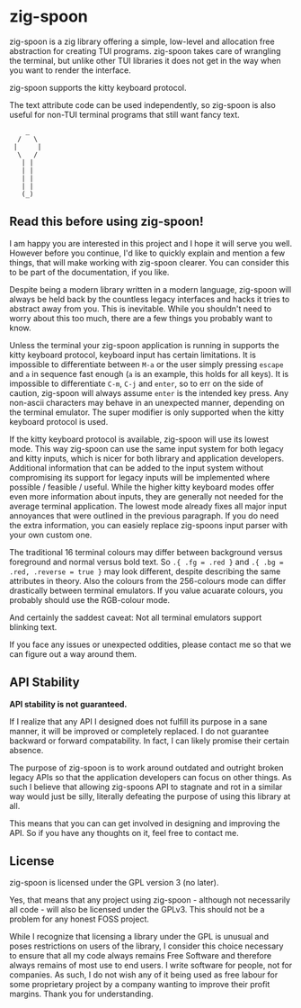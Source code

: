 # zig-spoon

zig-spoon is a zig library offering a simple, low-level and allocation free
abstraction for creating TUI programs. zig-spoon takes care of wrangling the
terminal, but unlike other TUI libraries it does not get in the way when you
want to render the interface.

zig-spoon supports the kitty keyboard protocol.

The text attribute code can be used independently, so zig-spoon is also useful
for non-TUI terminal programs that still want fancy text.

```
    _
  /   \
 |     |
  \   /
   | |
   | |
   | |
   | |
   (_)
```


## Read this before using zig-spoon!

I am happy you are interested in this project and I hope it will serve you well.
However before you continue, I'd like to quickly explain and mention a few
things, that will make working with zig-spoon clearer. You can consider this to
be part of the documentation, if you like.

Despite being a modern library written in a modern language, zig-spoon will
always be held back by the countless legacy interfaces and hacks it tries to
abstract away from you. This is inevitable. While you shouldn't need to worry
about this too much, there are a few things you probably want to know.

Unless the terminal your zig-spoon application is running in supports the kitty
keyboard protocol, keyboard input has certain limitations. It is impossible to
differentiate between `M-a` or the user simply pressing `escape` and `a` in
sequence fast enough (`a` is an example, this holds for all keys). It is
impossible to differentiate `C-m`, `C-j` and `enter`, so to err on the side of
caution, zig-spoon will always assume `enter` is the intended key press.
Any non-ascii characters may behave in an unexpected manner, depending on the
terminal emulator. The super modifier is only supported when the kitty keyboard
protocol is used.

If the kitty keyboard protocol is available, zig-spoon will use its lowest mode.
This way zig-spoon can use the same input system for both legacy and kitty
inputs, which is nicer for both library and application developers. Additional
information that can be added to the input system without compromising its
support for legacy inputs will be implemented where possible / feasible / useful.
While the higher kitty keyboard modes offer even more information about inputs,
they are generally not needed for the average terminal application. The lowest
mode already fixes all major input annoyances that were outlined in the previous
paragraph. If you do need the extra information, you can easiely replace
zig-spoons input parser with your own custom one.

The traditional 16 terminal colours may differ between background versus
foreground and normal versus bold text. So `.{ .fg = .red }` and
`.{ .bg = .red, .reverse = true }` may look different, despite describing the
same attributes in theory. Also the colours from the 256-colours mode can differ
drastically between terminal emulators. If you value acuarate colours, you
probably should use the RGB-colour mode.

And certainly the saddest caveat: Not all terminal emulators support blinking
text.

If you face any issues or unexpected oddities, please contact me so that we can
figure out a way around them.


## API Stability

**API stability is not guaranteed.**

If I realize that any API I designed does not fulfill its purpose in a sane
manner, it will be improved or completely replaced. I do not guarantee backward
or forward compatability. In fact, I can likely promise their certain absence.

The purpose of zig-spoon is to work around outdated and outright broken legacy
APIs so that the application developers can focus on other things. As such I
believe that allowing zig-spoons API to stagnate and rot in a similar way would
just be silly, literally defeating the purpose of using this library at all.

This means that you can can get involved in designing and improving the API.
So if you have any thoughts on it, feel free to contact me.


## License

zig-spoon is licensed under the GPL version 3 (no later).

Yes, that means that any project using zig-spoon - although not necessarily
all code - will also be licensed under the GPLv3. This should not be a problem
for any honest FOSS project.

While I recognize that licensing a  library under the GPL is unusual and poses
restrictions on users of the library, I consider this choice necessary to ensure
that all my code always remains Free Software and therefore always remains of
most use to end users. I write software for people, not for companies. As such,
I do not wish any of it being used as free labour for some proprietary project
by a company wanting to improve their profit margins.
Thank you for understanding.
